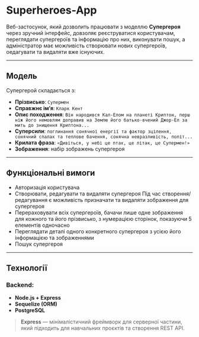 # Superheroes-App

Веб-застосунок, який дозволить працювати з моделлю **Супергероя** через зручний інтерфейс, довзоляє реєструватися користувачам, переглядати супергероїв та інформацію про них, виконувати пошук, а адміністратор має можливість створювати нових супергероїв, оедагувати та видаляти вже існуючих.  

---

## Модель

Супергерой складається з:  
- **Прізвисько**: `Супермен`  
- **Справжнє ім’я**: `Кларк Кент`  
- **Опис походження**: `Він народився Кал-Елом на планеті Криптон, перш ніж його немовлям доправив на Землю його батько-вчений Джор-Ел за мить до знищення Криптона...`  
- **Суперсили**: `поглинання сонячної енергії та фактор зцілення, сонячний спалах та теплове бачення, сонячна невразливість, політ...`  
- **Крилата фраза**: `«Дивіться, у небі це птах, це літак, це Супермен!»`  
- **Зображення**: набір зображень супергероя  

---

## Функціональні вимоги 

- Авторизація користувача
- Створювати, редагувати та видаляти супергероя
  Під час створення/редагування є можливість призначати та видаляти зображення для
  супергероя
- Перераховувати всіх супергероїв, бачачи лише одне зображення для кожного та його прізвисько, з
  нумерацією сторінок, показуючи 5 елементів одночасно
- Переглядати деталі одного конкретного супергероя з усією його інформацією та зображеннями
- Пошук супергероя

---

## Технології

### Backend:
- **Node.js + Express**   
- **Sequelize (ORM)**   
- **PostgreSQL**  

>**Express** — мінімалістичний фреймворк для серверної частини, який підходить для навчальних проєктів та створення REST API.  
